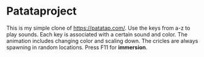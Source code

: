 # Patataproject
This is my simple clone of https://patatap.com/.
Use the keys from a-z to play sounds.
Each key is associated with a certain sound and color.
The animation includes changing color and scaling down.
The cricles are always spawning in random locations.
Press F11 for **immersion**.
